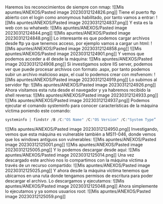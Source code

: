 Haremos los reconocimientos de siempre con nmap:
![[Mis apuntes/ANEXOS/Pasted image 20230312124826.png]]
Tiene el puerto ftp abierto con el login como anonymous habilitado, por tanto vamos a entrar:
![[Mis apuntes/ANEXOS/Pasted image 20230312124837.png]]
Y esta es la web con su whatweb:
![[Mis apuntes/ANEXOS/Pasted image 20230312124844.png]]
![[Mis apuntes/ANEXOS/Pasted image 20230312124848.png]]
Lo interesante es que podemos cargar archivos desde ftp ya que tenemos acceso, por ejemplo vamos a cargar un html:
![[Mis apuntes/ANEXOS/Pasted image 20230312124858.png]]
![[Mis apuntes/ANEXOS/Pasted image 20230312124901.png]]
Y vemos que podemos acceder a él desde la máquina:
![[Mis apuntes/ANEXOS/Pasted image 20230312124908.png]]
Si investigamos sobre IIS server, podemos ver que puede procesar archivos con formato .aspx, por tanto podemos subir un archivo malicioso aspx, el cual lo podemos crear con msfvenom:
![[Mis apuntes/ANEXOS/Pasted image 20230312124919.png]]
Lo subimos al servidor ftp:
![[Mis apuntes/ANEXOS/Pasted image 20230312124926.png]]
Ahora visitamos esta ruta desde el navegador y ya habremos recibido la shell reversa:
![[Mis apuntes/ANEXOS/Pasted image 20230312124933.png]]
![[Mis apuntes/ANEXOS/Pasted image 20230312124937.png]]
Podemos ejecutar el comando systeminfo para conocer características de la máquina víctima poniendo este comando:
```powershell
systeminfo | findstr /B /C:"OS Name" /C:"OS Version" /C:"System Type”
```
![[Mis apuntes/ANEXOS/Pasted image 20230312124950.png]]
Investigando, vemos que esta máquina es vulnerable también a MS11-046, donde vemos que los windows antiguos son vulnerables:
![[Mis apuntes/ANEXOS/Pasted image 20230312125001.png]]
![[Mis apuntes/ANEXOS/Pasted image 20230312125005.png]]
Y lo podemos descargar desde aquí:
![[Mis apuntes/ANEXOS/Pasted image 20230312125014.png]]
Una vez descargado este archivo nos lo compartimos con la máquina víctima a través de un recurso compartido:
![[Mis apuntes/ANEXOS/Pasted image 20230312125025.png]]
Y ahora desde la máquina víctima tenemos que ubicarnos en una ruta donde tengamos permisos de escritura para poder descargar el archivo. Lo descargamos y ejecutamos:
![[Mis apuntes/ANEXOS/Pasted image 20230312125048.png]]
Ahora simplemente lo ejecutamos y ya somos usuarios root:
![[Mis apuntes/ANEXOS/Pasted image 20230312125059.png]]
